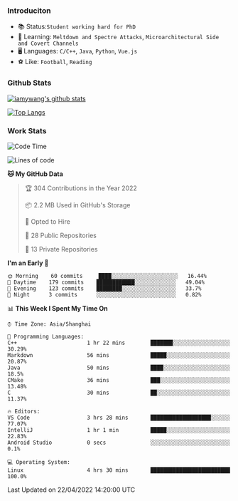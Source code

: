 ### Introduciton

- 📚 Status:`Student working hard for PhD`
- 🔎 Learning: `Meltdown and Spectre Attacks`, `Microarchitectural Side and Covert Channels`
- 🖥️ Languages: `C/C++`, `Java`, `Python`, `Vue.js`
- ⚽ Like: `Football`, `Reading`

### Github Stats

[![iamywang's github stats](https://github-readme-stats.vercel.app/api?username=iamywang&count_private=true&show_icons=true)]()

[![Top Langs](https://github-readme-stats.vercel.app/api/top-langs/?username=iamywang&layout=compact)]()

### Work Stats

<!--START_SECTION:waka-->
![Code Time](http://img.shields.io/badge/Code%20Time-279%20hrs%2014%20mins-blue)

![Lines of code](https://img.shields.io/badge/From%20Hello%20World%20I%27ve%20Written-275%20Thousand%20lines%20of%20code-blue)

**🐱 My GitHub Data** 

> 🏆 304 Contributions in the Year 2022
 > 
> 📦 2.2 MB Used in GitHub's Storage 
 > 
> 💼 Opted to Hire
 > 
> 📜 28 Public Repositories 
 > 
> 🔑 13 Private Repositories  
 > 
**I'm an Early 🐤** 

```text
🌞 Morning    60 commits     ████░░░░░░░░░░░░░░░░░░░░░   16.44% 
🌆 Daytime    179 commits    ████████████░░░░░░░░░░░░░   49.04% 
🌃 Evening    123 commits    ████████░░░░░░░░░░░░░░░░░   33.7% 
🌙 Night      3 commits      ░░░░░░░░░░░░░░░░░░░░░░░░░   0.82%

```


📊 **This Week I Spent My Time On** 

```text
⌚︎ Time Zone: Asia/Shanghai

💬 Programming Languages: 
C++                      1 hr 22 mins        ███████░░░░░░░░░░░░░░░░░░   30.29% 
Markdown                 56 mins             █████░░░░░░░░░░░░░░░░░░░░   20.87% 
Java                     50 mins             ████░░░░░░░░░░░░░░░░░░░░░   18.5% 
CMake                    36 mins             ███░░░░░░░░░░░░░░░░░░░░░░   13.48% 
C                        30 mins             ██░░░░░░░░░░░░░░░░░░░░░░░   11.37%

🔥 Editors: 
VS Code                  3 hrs 28 mins       ███████████████████░░░░░░   77.07% 
IntelliJ                 1 hr 1 min          █████░░░░░░░░░░░░░░░░░░░░   22.83% 
Android Studio           0 secs              ░░░░░░░░░░░░░░░░░░░░░░░░░   0.1%

💻 Operating System: 
Linux                    4 hrs 30 mins       █████████████████████████   100.0%

```


 Last Updated on 22/04/2022 14:20:00 UTC
<!--END_SECTION:waka-->
